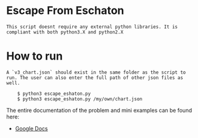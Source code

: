 # Escape From Eschaton

    This script doesnt require any external python libraries. It is compliant with both python3.X and python2.X

# How to run

    A `v3_chart.json` should exist in the same folder as the script to run. The user can also enter the full path of other json files as well.

        $ python3 escape_eshaton.py
        $ python3 escape_eshaton.py /my/own/chart.json

The entire documentation of the problem and mini examples can be found here:

- [Google Docs](https://docs.google.com/document/d/1kti2CBl1yr1qu7V3Xt2TBG13e0NAr_di6qOfmAP7hzY/edit?usp=sharing)
